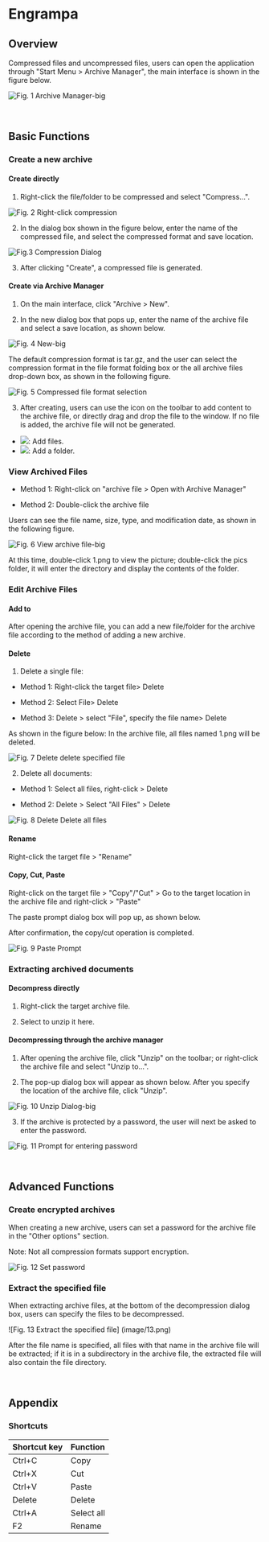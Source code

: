 # Engrampa
## Overview
Compressed files and uncompressed files, users can open the application through "Start Menu > Archive Manager", the main interface is shown in the figure below.
 
![Fig. 1 Archive Manager-big](image/1.png)

<br>

## Basic Functions
### Create a new archive
#### Create directly
1) Right-click the file/folder to be compressed and select "Compress...".
 
![Fig. 2 Right-click compression](image/2.png)

2) In the dialog box shown in the figure below, enter the name of the compressed file, and select the compressed format and save location.
 
![Fig.3 Compression Dialog](image/3.png)

3) After clicking "Create", a compressed file is generated.

#### Create via Archive Manager
1) On the main interface, click "Archive > New".

2) In the new dialog box that pops up, enter the name of the archive file and select a save location, as shown below.
 
![Fig. 4 New-big](image/4.png)

The default compression format is tar.gz, and the user can select the compression format in the file format folding box or the all archive files drop-down box, as shown in the following figure.
   
![Fig. 5 Compressed file format selection](image/5.png)

3) After creating, users can use the icon on the toolbar to add content to the archive file, or directly drag and drop the file to the window. If no file is added, the archive file will not be generated.

* ![](image/icon1-o.png): Add files.
* ![](image/icon2-o.png): Add a folder.

### View Archived Files
* Method 1: Right-click on "archive file > Open with Archive Manager"

* Method 2: Double-click the archive file

Users can see the file name, size, type, and modification date, as shown in the following figure.

![Fig. 6 View archive file-big](image/6.png)

At this time, double-click 1.png to view the picture; double-click the pics folder, it will enter the directory and display the contents of the folder.

### Edit Archive Files
#### Add to
After opening the archive file, you can add a new file/folder for the archive file according to the method of adding a new archive.

#### Delete
1) Delete a single file:

* Method 1: Right-click the target file> Delete

* Method 2: Select File> Delete

* Method 3: Delete > select "File", specify the file name> Delete

As shown in the figure below: In the archive file, all files named 1.png will be deleted.
 
![Fig. 7 Delete delete specified file](image/7.png)

2) Delete all documents:

* Method 1:  Select all files, right-click > Delete

* Method 2:  Delete > Select "All Files" > Delete
 
![Fig. 8 Delete Delete all files](image/8.png)

#### Rename

Right-click the target file > "Rename"

#### Copy, Cut, Paste

Right-click on the target file > "Copy"/"Cut" > Go to the target location in the archive file and right-click > "Paste"

The paste prompt dialog box will pop up, as shown below. 

After confirmation, the copy/cut operation is completed.
 
![Fig. 9 Paste Prompt](image/9.png)

### Extracting archived documents
#### Decompress directly
1) Right-click the target archive file.

2) Select to unzip it here.

#### Decompressing through the archive manager
1) After opening the archive file, click "Unzip" on the toolbar; or right-click the archive file and select "Unzip to...".

2) The pop-up dialog box will appear as shown below. After you specify the location of the archive file, click "Unzip".
 
![Fig. 10 Unzip Dialog-big](image/10.png)

3) If the archive is protected by a password, the user will next be asked to enter the password.
 
![Fig. 11 Prompt for entering password](image/11.png)

<br>

## Advanced Functions
### Create encrypted archives
When creating a new archive, users can set a password for the archive file in the "Other options" section.

Note: Not all compression formats support encryption.
 
![Fig. 12 Set password](image/12.png)

### Extract the specified file
When extracting archive files, at the bottom of the decompression dialog box, users can specify the files to be decompressed.
 
![Fig. 13 Extract the specified file] (image/13.png)

After the file name is specified, all files with that name in the archive file will be extracted; if it is in a subdirectory in the archive file, the extracted file will also contain the file directory.

<br>

## Appendix
### Shortcuts

| Shortcut key | Function |
| :------------ | :------------ |
| Ctrl+C | Copy |
| Ctrl+X | Cut |
| Ctrl+V | Paste |
| Delete | Delete |
| Ctrl+A | Select all |
| F2 | Rename |

